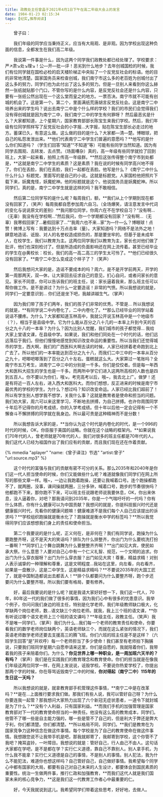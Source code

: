 ```yaml
---
title: 政教处主任曾晶于2021年4月1日下午在高二年级大会上的发言
date: 1984-01-23 02:15:34
tags: [纪实,推荐阅读]
---
```

&ensp;&ensp;&ensp;&ensp;曾子曰：

&ensp;&ensp;&ensp;&ensp;我们年级的同学应当秉持正义，应当有大局观、是非观。因为学校出现这种负面的信息，全都发生在我们高二年级。
<!--more-->
&ensp;&ensp;&ensp;&ensp;我说第一件事是什么，因为这两个同学我们政教处都已经处理了。学校要求：严↗肃↘处↘理↘！公—开—批—评！恶劣到什么地步？去年创城国检的时候，我们有位同学就在国检必检的启天楼阶梯正中央贴了一个反党反社会的标语。他的目的非常地清楚。国家国务员来检查创城，我们南宁市这么多的老百姓为创城付出了这么多的努力，同学们也为此付出了这么多的努力。但是一旦别人来看到你这么赫然一张纸就贴那个门口，不管你写的是什么内容，是反党反社会还是什么内容，只要有一张纸公然出现在一个这么堂而皇之的地方。一票否决。南宁市就不可能有创城的机会了。这是第一个。第二个，里面满纸荒唐胡言反党反社会。这是南宁二中培养出来的学生吗？说出去南宁二中是个什么样的学校？我们的市民们会觉得我们没有得创城就是因为南宁二中，我们南宁二中的学生有何罪呀？ 然后最恶劣是什么？大家都知道，上个星期六，国家教育部部长陈宝生来我们学校。然后，我们年级有位同学照样写了反党反社会的小字报...大字报，贴在陈宝生部长必走过的地方。蓄谋已久，有意这么做。这么做的目的是什么？大家都—清—楚。博眼球，把自己的私怨发泄出来。**他们代表南宁二中学生们普遍的意愿吗？**他写的是什么你们知道吗？（学生们回答“知道”“不知道”等）可能有些同学当然知道。因为有同学去围观、去转发、去点赞。（场面嘈杂）真的，高一年级有些同学就捡了回到班上，大家一起来看，拍照上传高一年级群。**然后这张传得整个南宁市到处都是，**这就是南宁二中学生的素质？这是素质？我在说的时候有同学高兴地不得了。你们在丢脸，我们在丢脸，我们一起都在丢脸。他写是什么？《南宁二中什么什么什么》标题党，里面写的是自己的小说。这就是标题党。人家国检他把照片下载下来，妖魔鬼怪，妖魔蛇神。他的标题就是这个。他说国务员是妖魔蛇神。所以同学们，真的是，南宁二中学生就是这样的吗？我不敢相信。

&ensp;&ensp;&ensp;&ensp;然后第二位同学写的是什么呢？每周我们，额，**我们从上个学期到现在都没有回家了，（笑声）每周我都自愿参加周六自习。（全场爆笑，请注意发言中代词的变化与说说原文的差别）**我问那位同学，你周六在不在学校自习？“没有啊...（无辜）我没有在学校啊...”然后我问，你一个学期都没有回家？“没有啊...（无辜）我寒假回家了...暑假回家了...”“我周六也不来...家”为—什—么？博眼球！点赞！微博上写有：我要达到十万点击率（量）。大家知道吗？网络不是法外之地！肆意地造谣、诋毁、对人的名誉权造成损伤的，那是要坐牢的。但基于是未成年人，在校学生，我们以教育为主。这两位同学我们以教育为主，家长也对他们做了批评，他们也深刻检讨了。但是所造成的负面影响还在网上流传着。甚至已经毕业的学生在@黄校长：校长，我们的高一高二高三的学生太可怜了。**他们已经很久没有回家了。**南宁二中怎么变成这个样子了？（笑声）

&ensp;&ensp;&ensp;&ensp;然后我想问大家的是，造谣不要成本的吗？周六，是不是开学前两天，开学的第一周那两天，双—休，让大家回去征求自己的意见，扪心自问，或者问家长的意见。家长不同意，你可以告诉我们的班主任，说：家长逼着我来，那么班主任可以帮你做工作。是不是讲过？为什么一定要造谣！非常的气愤。所以我想说的就是，同学们一定要意识到... 你们还是坐下吧，我越讲越生气。（掌声）

&ensp;&ensp;&ensp;&ensp;因为我们带了孩子们两年，我们的孩子们非常的优秀。不管是... 所以我想说的就是，**有同学说二中内卷化了，二中内卷化了。**那么已经毕业的同学站着说话不腰疼。为什么？大家都知道玉林高中，我就公开说玉林高中是一个地级市（？），相当于是县级中学。它为什么能从百分之八十几的一本率上升到今天的百分之九十八的一本率？为什么？因为比别人觉醒，我们城市的孩子都觉得... 我给大家上堂语文课，在县级中学。如果说，我们和他们同处在一个时代的话，他们远远落后于我们。但他们慢慢地感觉到知识改变命运的重要性。所以当我们还觉得城市的学生，西大啊，我们的广西医科大啊去读的时候，人家已经拼着老命跑到北上广去了。所以他们的一本率能达到百分之九十八，而我们二中三中的一本率从百分之九十，吧唧吧唧落到了百分之八十左右。蛋糕就这么大。大家算过一笔账吗？全南宁市五万考生，进南宁二中三中的分别是一千多。你们是佼佼者。但是每一年西大和医科大招生的学生也是一千多。而两所中学它们进入这两所高校的人数也是四到五百人。你不要以为你们，哦↘，考完高考以后，哦~，我去北上广。做梦！还是有将近一百人左右，进入西大和医科大。而你们想想，反正进来的时候是南宁市最优秀的学校的学生。为什么？想过吗？知识改变命运。人家已经比我们超前了！所以有学生别人想学我不想学，关我什么事？这就是教育者是使命和担当的问题。我们劝大家，周六可以来这里学习，不断地去拼搏，为自己拼搏。也许你周围同学十年后不记得你的月考成绩，你的入学考成绩。但十年以后他一定会记得有一个不懈奋斗不懈拼搏的同学就在我身边。所以最可贵是这种精神而不是分数！

&ensp;&ensp;&ensp;&ensp;所以我想告诉大家的是，**当你认为这个时代是内卷化的时代，是一个996的时代的时候，OK，你臣服于美国的战略。你就在这个战略的框架内。**如果说我们70年代的人，曾老师就是70年代的人，我们对很多的班主任都是70年代的人。我们这代人已经为祖国作出了我们应有的贡献，而且我们现在还在作着贡献。

{% mmedia "aplayer" "name:《曾子译注》节选" "artist:曾子" "url:source.mp3" %}

&ensp;&ensp;&ensp;&ensp;这个时代的富强与我们的贡献有密不可分的关系。那么2035年和2040年是你们这一代人担当使命的时候，你们又能做些什么呢？难道就像我们同学们在网上所写的那些文章一样。哦~，一边让我跑着跑操，还要让我喊着口号。连个跑操都跑不了，就两圈，没事，课间操就两圈，三分多钟，喊着口号，跑步的节奏很快吗？他都跑不下来，那你跑不下来，可以班主任说跟老师说我要休息，OK，你出来休息，没人逼着你，对吧？那我请问到2035年，你是一个气喘吁吁的一代吗？你有什么体质，你有什么健康可以为中国贡献？我想问的就是，你是科技振兴时代还是健康振兴时代，先看你的健康问题嘛！健康难道不是我们每个人自己应该提出的诉求吗？**学校组织跑操就是衡水化了？跑操就是衡水中学的标签吗？**所以我觉得同学们应该想想我们身上的责任和使命担当。

&ensp;&ensp;&ensp;&ensp;第二个我要说的是什么呢，正义何在，是非何在？我们有同学说，跑操为什么要跑整齐呀，这不是天大的笑话吗？排队为什么排整齐，你出门为什么要梳洗打扮一番啊？**同学们上个舞台跳舞为什么要整整齐齐啊？**出门如见大宾，使民如承大祭。什么意思？人要对自己心中有一个仁义礼智、规范，一个文明的追求。你出门为什么穿衣服呀？出门为什么穿衣服？出门如见大宾！尊重，精益求精！对别人表示诚挚的一种理解和尊重，这是文明程度...我站在这里，向左看，向右看齐，如果是一盘散沙，这是二中学生，这是精益求精吗？**不要说2035年的大国工匠了，就是中国制造都说出去都丢人！**排个队都要问为什么要整齐呀，跑个步还要问为什么要整齐呀。所以我们要有格局，要有修养。

&ensp;&ensp;&ensp;&ensp;好，最后我要说的是什么呢？就是我请大家好好想一下，我们这一代人，70年，80年这一代的我们做了很多的事情，因为我们心中有很多的忧患意识。我举个例子，你问问我们身边的班主任，特别是化学老师，我们年级教师缺口极大，化学缺两个岗位老师，数...语文缺三个岗位老师。就我，我上三个班的语文课，**你有听说过哪个语文老师上三个班的语文课吗？**年级主任，政教主任。（笑声）我不是唯一同学们，（掌声）我们为什么...我们每一个老师的教育责任和使命，你要看我们的数学老师岗位缺两个，英语老师缺三个，而就在这么紧张的情况下，我们英语老师数学老师还要去支援高三的腾飞班。你们六班的班主任是不是这样？（六班学生回答“是”并欢呼）每一个老师担当了多少使命！我们甚至有老师拍下胸脯说，只要我们班同学星期六自愿申请来这里，你们是自愿的，我就陪着你们，我带着我的孩子来陪着你们。为什么？**你见世界上哪一种职业，是一周加班六天半的？有吗？**（掌声）我们是在实践我们的教育理念和教育使命。你们的担当就是在像我们年级这两位同学一样，在网上发说说，诋毁学校。不要说你热爱学校了，你提出那两个字的时候，你在辱骂诋毁南宁二中的时候，**你对得起（南宁二中）115年的生日这一天吗？**

&ensp;&ensp;&ensp;&ensp;所以我想说的就是，就拿教育部手机管理这件事情，**南宁二中是在改革吗？**是在...上面推行要求我们做。那我们有些人说，我可以管好自己呀？为什么你要连我一起管？那我想问大家热力出现了六个新冠无症状患者，一道令下就封城是为了什么？**没有个人利益，只有国家利益。**而我们手机的加强管理是国家教育部对下一代的教育使命担当的一种责任。他没有这么高的教育成本，同学们。他管不了哪一些是自主能力强的，哪一些是管不了自己的，但是利大于弊还是弊大于利，你们都清楚。你们都清楚。**所以格局不同，同学们。**我们是教育在为国家竞争力这种信念在做这件事情。每个学校是为了自己的教育使命在做这件事情。我想跟您说不让我带手机是吧，那我就邮寄了，我邮寄到学校，这个你管不了我吧？掩耳盗铃，一叶障目。我想说的就是：管好自己，行人由己不由人。这句话大家都在学吧，是不是都在学？实行仁义道德，靠自己不靠别人。别人拿手机，为什么我不能拿？实行仁义道德是自己的事情，不是别人的事情。别人犯法，我为什么不能犯法，难道你也想这样吗？自己管好自己，自己做好事情。我希望每个同学心中都有国家的大局，都要有自己对自己未来的人生设计，都要体会到国民素质的重要性。统治一生做两件事，推行仁政和加强教育，**而我们这代人就是我们国家未来的核心竞争力，**这是我们这一代教育工作者心中最重要的仁。

&ensp;&ensp;&ensp;&ensp;好，今天我就说到这儿。我希望同学们带着这些思考，好好地，去做人。
